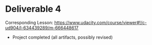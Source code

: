 # Deliverable 4

Corresponding Lesson: https://www.udacity.com/course/viewer#!/c-ud904/l-634439289/m-666448617

 - Project completed (all artifacts, possibly revised)